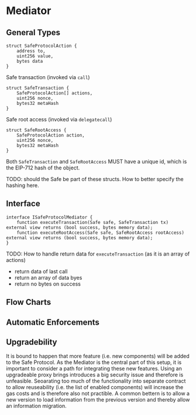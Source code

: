# Mediator

## General Types

```solidity
struct SafeProtocolAction {
    address to,
    uint256 value,
    bytes data
}
```

Safe transaction (invoked via `call`)

```solidity
struct SafeTransaction {
    SafeProtocolAction[] actions,
    uint256 nonce,
    bytes32 metaHash
}
```

Safe root access (invoked via `delegatecall`)

```solidity
struct SafeRootAccess {
    SafeProtocolAction action,
    uint256 nonce,
    bytes32 metaHash
}
```

Both `SafeTransaction` and `SafeRootAccess` MUST have a unique id, which is the EIP-712 hash of the object.

TODO: should the Safe be part of these structs. How to better specify the hashing here.

## Interface

```solidity
interface ISafeProtocolMediator {
    function executeTransaction(Safe safe, SafeTransaction tx) external view returns (bool success, bytes memory data);
    function executeRootAccess(Safe safe, SafeRootAccess rootAccess) external view returns (bool success, bytes memory data);
}
```

TODO: How to handle return data for `executeTransaction` (as it is an array of actions)
- return data of last call
- return an array of data byes
- return no bytes on success

## Flow Charts

## Automatic Enforcements

## Upgradebility 

It is bound to happen that more feature (i.e. new components) will be added to the Safe Protocol. As the Mediator is the central part of this setup, it is important to consider a path for integrating these new features. Using an upgradeable proxy brings introduces a big security issue and therefore is unfeasible. Seoarating too much of the functionality into separate contract to allow reuseability (i.e. the list of enabled components) will increase the gas costs and is therefore also not practible. A common bettern is to allow a new version to load information from the previous version and thereby allow an information migration.
